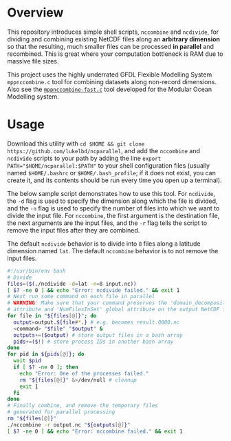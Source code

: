 # Overview
This repository introduces simple shell scripts,
`nccombine` and `ncdivide`, for dividing
and combining existing NetCDF files along an **arbitrary dimension** so that the resulting,
much smaller files can be processed **in parallel** and recombined. This is great where
your computation bottleneck is RAM due to massive file sizes.

This project uses the highly underrated GFDL Flexible Modelling System `mppnccombine.c` tool for
combining datasets along non-record dimensions.
Also see the [`mppnccombine-fast.c`](https://github.com/coecms/mppnccombine-fast) tool developed for the Modular
Ocean Modelling system.

# Usage
Download this utility with `cd $HOME && git clone https://github.com/lukelbd/ncparallel`, and add the `nccombine` and
`ncdivide` scripts to your path by adding the line `export PATH="$HOME/ncparallel:$PATH"` to your shell configuration
files (usually named `$HOME/.bashrc` or `$HOME/.bash_profile`; if it does not exist, you can create it, and its
contents should be run every time you open up a terminal).

The below sample script demonstrates how to use this tool. For `ncdivide`, the `-d` flag is used to specify the dimension along which
the file is divided, and the `-n` flag is used to specify the number of files into which we want
to divide the input file. For `nccombine`, the first argument is the destination file, the next arguments
are the input files,
and the `-r` flag tells the script to remove the input files after they
are combined.

The default `ncdivide` behavior is to divide into `8` files along a latitude
dimension named `lat`. The default `nccombine` behavior is to not remove the input files.

```bash
#!/usr/bin/env bash
# Divide
files=($(./ncdivide -d=lat -n=8 input.nc))
[ $? -ne 0 ] && echo "Error: ncdivide failed." && exit 1
# Next run some command on each file in parallel
# WARNING: Make sure that your command preserves the 'domain_decomposition' dimension
# attribute and 'NumFilesInSet' global attribute on the output NetCDF file!
for file in "${files[@]}"; do
  output=output.${file#*.} # e.g. becomes result.0000.nc
  <command> "$file" "$output" &
  outputs+=($output) # store output files in a bash array
  pids+=($!) # store process IDs in another bash array
done
for pid in ${pids[@]}; do
  wait $pid
  if [ $? -ne 0 ]; then
    echo "Error: One of the processes failed."
    rm "${files[@]}" &>/dev/null # cleanup
    exit 1
  fi
done
# Finally combine, and remove the temporary files
# generated for parallel processing
rm "${files[@]}"
./nccombine -r output.nc "${outputs[@]}"
[ $? -ne 0 ] && echo "Error: nccombine failed." && exit 1
```
